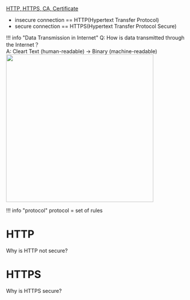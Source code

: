 [HTTP, HTTPS, CA, Certificate](https://www.youtube.com/watch?v=EnY6fSng3Ew&ab_channel=LaithAcademy)

- insecure connection == HTTP(Hypertext Transfer Protocol)
- secure connection == HTTPS(Hypertext Transfer Protocol Secure)

!!! info "Data Transmission in Internet"
    Q: How is data transmitted through the Internet？<br/>
    A: Cleart Text (human-readable) -> Binary (machine-readable)<br/>
    <img src="../imgs/conversion.png" width="400" />


!!! info "protocol"
    protocol = set of rules

# HTTP
Why is HTTP not secure?

# HTTPS
Why is HTTPS secure?